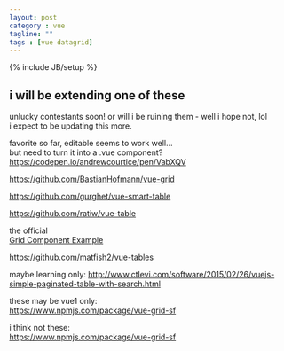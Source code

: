 ```yaml
---
layout: post
category : vue
tagline: ""
tags : [vue datagrid]
---
```

{% include JB/setup %}


## i will be extending one of these 
unlucky contestants soon!  or will i be ruining them - well i hope not, lol  
i expect to be updating this more.  
  
favorite so far, editable seems to work well...  
but need to turn it into a .vue component?  
<https://codepen.io/andrewcourtice/pen/VabXQV>
  
  
<https://github.com/BastianHofmann/vue-grid>
  
  
<https://github.com/gurghet/vue-smart-table>
  
  
<https://github.com/ratiw/vue-table>  
  
  
the official  
[Grid Component Example](https://vuejs.org/examples/grid-component.html)
  
  
<https://github.com/matfish2/vue-tables>


maybe learning only:
<http://www.ctlevi.com/software/2015/02/26/vuejs-simple-paginated-table-with-search.html>

  
  
these may be vue1 only:  
<https://www.npmjs.com/package/vue-grid-sf>  
  
  


i think not these:  
<https://www.npmjs.com/package/vue-grid-sf>  
  

